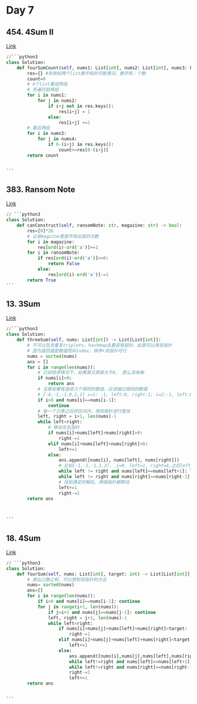 # Day 7

## 454. 4Sum II

[Link](https://leetcode.com/problems/4sum-ii/description/)

````python
//```python3
class Solution:
    def fourSumCount(self, nums1: List[int], nums2: List[int], nums3: List[int], nums4: List[int]) -> int:
        res={} #存放前两个list数字和的可能情况，数字和：个数
        count=0
        # 4个list看成两组
        # 先遍历前两组
        for i in nums1:
            for j in nums2:
                if i+j not in res.keys():
                    res[i+j] = 1
                else:
                    res[i+j] +=1
        # 看后两组
        for i in nums3:
            for j in nums4:
                if 0-(i+j) in res.keys():
                    count+=res[0-(i+j)]
        return count


```
````

## 383. Ransom Note

[Link](https://leetcode.com/problems/ransom-note/description/)

````python
// ```python3
class Solution:
    def canConstruct(self, ransomNote: str, magazine: str) -> bool:
        res=[0]*26
        # 记录magzine里面字母出现的次数
        for i in magazine:
            res[ord(i)-ord('a')]+=1
        for i in ransomNote:
            if res[ord(i)-ord('a')]<=0:
                return False
            else:
                res[ord(i)-ord('a')]-=1
        return True
```
````

## 13. 3Sum

[Link](https://leetcode.com/problems/3sum/description/)

````python
//```python3
class Solution:
    def threeSum(self, nums: List[int]) -> List[List[int]]:
        # 不可以包含重复triplets，hashmap去重容易超时，此题可以用双指针
        # 因为返回值是数值而非index，排序+双指针可行
        nums = sorted(nums)
        ans = []
        for i in range(len(nums)):
            # 已经排序情况下，如果首元素就大于0， 那么没有解
            if nums[i]>0:
                return ans
            # 注意如果有连续几个相同的数值，应该越过相同的数值
            # [-4,-1,-1,0,1,2] i=1: -1, left:0, right:1; i=2:-1, left:0, right:1重复
            if i>0 and nums[i]==nums[i-1]:
                continue
            # 每一个元素之后的区间内，用双指针进行查找
            left, right = i+1, len(nums)-1
            while left<right:
                # 移动左右指针
                if nums[i]+nums[left]+nums[right]>0:
                    right-=1
                elif nums[i]+nums[left]+nums[right]<0:
                    left+=1
                else:
                    ans.append([nums[i], nums[left], nums[right]])
                    # 比如[-1,-1,-1,1,2]， i=0, left=1, right=4,之后left=2会生成同样的解
                    while left != right and nums[left]==nums[left+1]: left+=1
                    while left != right and nums[right]==nums[right-1]: right-=1
                    # 找到满足的解后，两端指针都移动
                    left+=1
                    right-=1
        return ans
                


```
````

## 18. 4Sum

[Link](https://leetcode.com/problems/4sum/)

````python
// ```python3
class Solution:
    def fourSum(self, nums: List[int], target: int) -> List[List[int]]:
        # 类似三数之和，可以想到双指针的方法
        nums= sorted(nums)
        ans=[]
        for i in range(len(nums)):
            if i>0 and nums[i]==nums[i-1]: continue
            for j in range(i+1, len(nums)):
                if j>i+1 and nums[j]==nums[j-1]: continue
                left, right = j+1, len(nums)-1
                while left<right:
                    if nums[i]+nums[j]+nums[left]+nums[right]>target:
                        right-=1
                    elif nums[i]+nums[j]+nums[left]+nums[right]<target:
                        left+=1
                    else:
                        ans.append([nums[i],nums[j],nums[left],nums[right]])
                        while left!=right and nums[left]==nums[left+1]: left+=1
                        while left!=right and nums[right]==nums[right-1]: right-=1
                        right-=1
                        left+=1
        return ans


```
````
